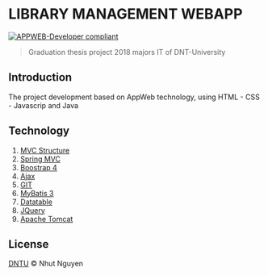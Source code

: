 # LIBRARY MANAGEMENT WEBAPP

[![APPWEB-Developer compliant](https://img.shields.io/badge/readme%20style-standard-brightgreen.svg?style=flat-square)](https://github.com/owenzip/librarys)

> Graduation thesis project 2018 majors IT of DNT-University

## Introduction

The project development based on AppWeb technology, using HTML - CSS - Javascrip and Java

## Technology

1. [MVC Structure](https://en.wikipedia.org/wiki/Model%E2%80%93view%E2%80%93controller)
2. [Spring MVC](https://spring.io/guides/gs/serving-web-content/)
3. [Boostrap 4](https://getbootstrap.com/)
4. [Ajax](https://www.w3schools.com/xml/ajax_intro.asp)
5. [GIT](https://git-scm.com/)
6. [MyBatis 3](http://www.mybatis.org/mybatis-3/)
7. [Datatable](https://datatables.net/)
8. [JQuery](https://jquery.com/)
9. [Apache Tomcat](https://tomcat.apache.org/)

## License

[DNTU](LICENSE) © Nhut Nguyen
